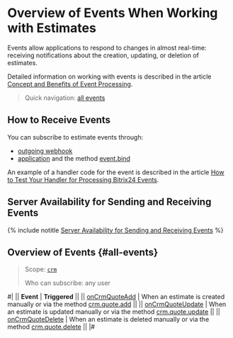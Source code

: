 # Overview of Events When Working with Estimates

Events allow applications to respond to changes in almost real-time: receiving notifications about the creation, updating, or deletion of estimates.

Detailed information on working with events is described in the article [Concept and Benefits of Event Processing](../../../events/index.md).

> Quick navigation: [all events](#all-events)

## How to Receive Events

You can subscribe to estimate events through:

- [outgoing webhook](../../../../local-integrations/local-webhooks.md)
- [application](../../../app-installation/index.md) and the method [event.bind](../../../events/event-bind.md)

An example of a handler code for the event is described in the article [How to Test Your Handler for Processing Bitrix24 Events](../../../events/test-handler.md).

## Server Availability for Sending and Receiving Events

{% include notitle [Server Availability for Sending and Receiving Events](../../../../_includes/events-index.md) %}

## Overview of Events {#all-events}

> Scope: [`crm`](../../../scopes/permissions.md)
>
> Who can subscribe: any user

#|
|| **Event** | **Triggered** ||
|| [onCrmQuoteAdd](./on-crm-quote-add.md) | When an estimate is created manually or via the method [crm.quote.add](../crm-quote-add.md) ||
|| [onCrmQuoteUpdate](./on-crm-quote-update.md) | When an estimate is updated manually or via the method [crm.quote.update](../crm-quote-update.md) ||
|| [onCrmQuoteDelete](./on-crm-quote-delete.md) | When an estimate is deleted manually or via the method [crm.quote.delete](../crm-quote-delete.md) ||
|#